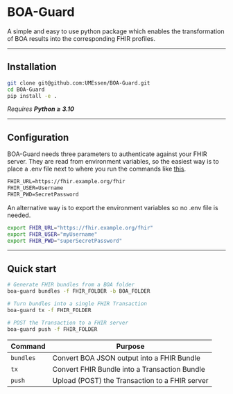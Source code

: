 # BOA-Guard

A simple and easy to use python package which enables the transformation
of BOA results into the corresponding FHIR profiles.

---

## Installation

```bash
git clone git@github.com:UMEssen/BOA-Guard.git
cd BOA-Guard
pip install -e .
```

*Requires **Python ≥ 3.10***

---

## Configuration

BOA-Guard needs three parameters to authenticate against your FHIR server.
They are read from environment variables, so the easiest way is to place a
.env file next to where you run the commands like [this](.env_sample).

```txt
FHIR_URL=https://fhir.example.org/fhir
FHIR_USER=Username
FHIR_PWD=SecretPassword
```

An alternative way is to export the environment variables so no .env file is needed.

```bash
export FHIR_URL="https://fhir.example.org/fhir"
export FHIR_USER="myUsername"
export FHIR_PWD="superSecretPassword"
```

---

## Quick start

```bash
# Generate FHIR bundles from a BOA folder
boa-guard bundles -f FHIR_FOLDER -b BOA_FOLDER

# Turn bundles into a single FHIR Transaction
boa-guard tx -f FHIR_FOLDER

# POST the Transaction to a FHIR server
boa-guard push -f FHIR_FOLDER
```

| Command   | Purpose                                        |
| --------- | ---------------------------------------------- |
| `bundles` | Convert BOA JSON output into a FHIR Bundle     |
| `tx`      | Convert FHIR Bundle into a Transaction Bundle  |
| `push`    | Upload (POST) the Transaction to a FHIR server |
